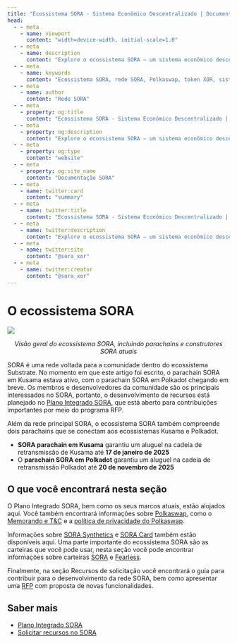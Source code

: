 ```yaml
---
title: "Ecossistema SORA - Sistema Econômico Descentralizado | Documentação SORA"
head:
  - - meta
    - name: viewport
      content: "width=device-width, initial-scale=1.0"
  - - meta
    - name: description
      content: "Explore o ecossistema SORA – um sistema econômico descentralizado que compreende a rede SORA, Polkaswap, o token XOR e muito mais. Aprenda sobre os componentes interconectados e recursos inovadores que impulsionam a visão da SORA para um sistema financeiro justo e sustentável."
  - - meta
    - name: keywords
      content: "Ecossistema SORA, rede SORA, Polkaswap, token XOR, sistema econômico descentralizado, sistema financeiro justo, sistema financeiro sustentável"
  - - meta
    - name: author
      content: "Rede SORA"
  - - meta
    - property: og:title
      content: "Ecossistema SORA - Sistema Econômico Descentralizado | Documentação SORA"
  - - meta
    - property: og:description
      content: "Explore o ecossistema SORA – um sistema econômico descentralizado que compreende a rede SORA, Polkaswap, o token XOR e muito mais. Aprenda sobre os componentes interconectados e recursos inovadores que impulsionam a visão da SORA para um sistema financeiro justo e sustentável."
  - - meta
    - property: og:type
      content: "website"
  - - meta
    - property: og:site_name
      content: "Documentação SORA"
  - - meta
    - name: twitter:card
      content: "summary"
  - - meta
    - name: twitter:title
      content: "Ecossistema SORA - Sistema Econômico Descentralizado | Documentação SORA"
  - - meta
    - name: twitter:description
      content: "Explore o ecossistema SORA – um sistema econômico descentralizado que compreende a rede SORA, Polkaswap, o token XOR e muito mais. Aprenda sobre os componentes interconectados e recursos inovadores que impulsionam a visão da SORA para um sistema financeiro justo e sustentável."
  - - meta
    - name: twitter:site
      content: "@sora_xor"
  - - meta
    - name: twitter:creator
      content: "@sora_xor"
---
```


# O ecossistema SORA

![](.gitbook/assets/SORA-Ecosystem.png)

<center><i>Visão geral do ecossistema SORA, incluindo parachains e construtores SORA atuais</i></center>

SORA é uma rede voltada para a comunidade dentro do ecossistema Substrate. No momento em que este artigo foi escrito, o parachain SORA em Kusama estava ativo, com o parachain SORA em Polkadot chegando em breve.
Os membros e desenvolvedores da comunidade são os principais interessados ​​no SORA, portanto, o desenvolvimento de recursos está planejado no [Plano Integrado SORA](integrated-plan.md), que está aberto para contribuições importantes por meio do programa RFP.

Além da rede principal SORA, o ecossistema SORA também compreende dois parachains que se conectam aos ecossistemas Kusama e Polkadot.

- **SORA parachain em Kusama** garantiu um aluguel na cadeia de retransmissão de Kusama até **17 de janeiro de 2025**
- O **parachain SORA em Polkadot** garantiu um aluguel na cadeia de retransmissão Polkadot até **20 de novembro de 2025**

## O que você encontrará nesta seção

O Plano Integrado SORA, bem como os seus marcos atuais, estão alojados
aqui. Você também encontrará informações sobre
[Polkaswap](https://polkaswap.io/), como o [Memorando e
T&C](polkaswap/termos) e a [política de privacidade do Polkaswap](polkaswap/privacidade).

Informações sobre [SORA Synthetics](xst.md) e [SORA Card](sora-card.md) também estão disponíveis
aqui. Uma parte importante do ecossistema SORA são as carteiras que você pode
usar, nesta seção você pode encontrar informações sobre carteiras [SORA](mobile.md)
e [Fearless](fearless.md).

Finalmente, na seção Recursos de solicitação você encontrará o guia para
contribuir para o desenvolvimento da rede SORA, bem como apresentar uma
[RFP](rfp.md) com proposta de novas funcionalidades.

## Saber mais

- [Plano Integrado SORA](/plano-integrado)
- [Solicitar recursos no SORA](/rfp)